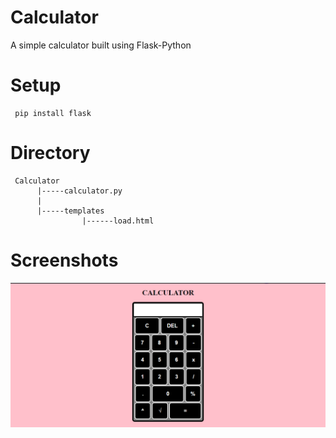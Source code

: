 # Calculator
A simple calculator built using Flask-Python

# Setup
     
     pip install flask
     
# Directory
     
     Calculator
          |-----calculator.py
          |
          |-----templates
                    |------load.html
  
 
# Screenshots

![Screenshot](https://github.com/sribalaji205/Calculator/blob/main/Calculator.PNG)
